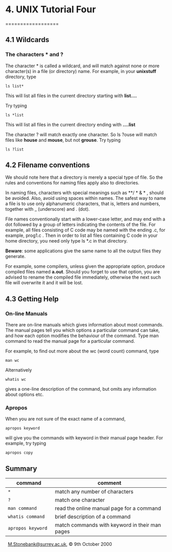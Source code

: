 # 4. UNIX Tutorial Four
==================

4.1 Wildcards
-------------

### The characters * and ?

The character * is called a wildcard, and will match against none or
more character(s) in a file (or directory) name. For example, in your
**unixstuff** directory, type

    ls list*

This will list all files in the current directory starting with
**list....**

Try typing

    ls *list

This will list all files in the current directory ending with
**....list**

The character ? will match exactly one character.
So ls ?ouse will match files like **house** and **mouse**, but not
**grouse**.
Try typing

    ls ?list

4.2 Filename conventions
------------------------

We should note here that a directory is merely a special type of file.
So the rules and conventions for naming files apply also to directories.

In naming files, characters with special meanings such as **/ * &     * ,
should be avoided. Also, avoid using spaces within names. The safest way
to name a file is to use only alphanumeric characters, that is, letters
and numbers, together with _ (underscore) and . (dot).

File names conventionally start with a lower-case letter, and may end
with a dot followed by a group of letters indicating the contents of the
file. For example, all files consisting of C code may be named with the
ending .c, for example, prog1.c . Then in order to list all files
containing C code in your home directory, you need only type ls *.c in
that directory.

**Beware**: some applications give the same name to all the output files
they generate.

For example, some compilers, unless given the appropriate option,
produce compiled files named **a.out**. Should you forget to use that
option, you are advised to rename the compiled file immediately,
otherwise the next such file will overwrite it and it will be lost.

4.3 Getting Help
----------------

### On-line Manuals

There are on-line manuals which gives information about most commands.
The manual pages tell you which options a particular command can take,
and how each option modifies the behaviour of the command. Type man
command to read the manual page for a particular command.

For example, to find out more about the wc (word count) command, type

    man wc

Alternatively

    whatis wc

gives a one-line description of the command, but omits any information
about options etc.

### Apropos

When you are not sure of the exact name of a command,

    apropos keyword

will give you the commands with keyword in their manual page header. For
example, try typing

    apropos copy

Summary
-------

| command             | comment                                        |
| ---                 | ---                                            |
| `*`                 | match any number of characters                 |
| `?`                 | match one character                            |
| `man command`       | read the online manual page for a command      |
| `whatis command`    | brief description of a command                 |
| `apropos keyword  ` | match commands with keyword in their man pages |
 
M.Stonebank@surrey.ac.uk, © 9th October 2000
